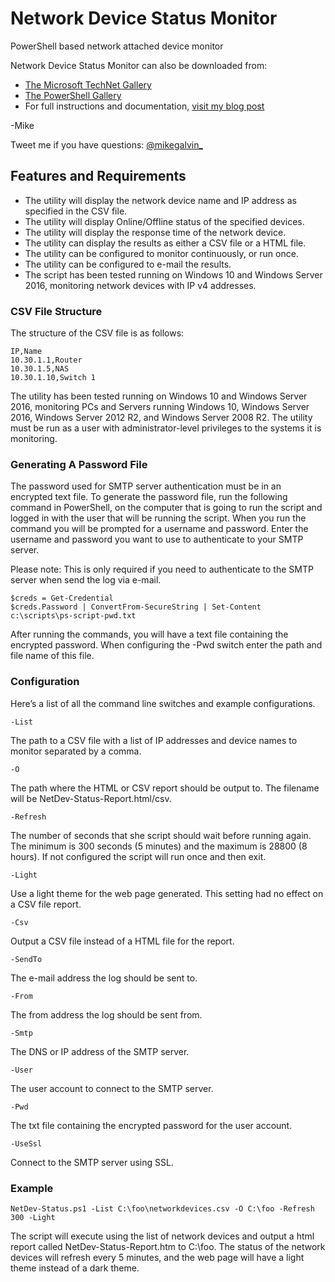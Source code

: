 # Network Device Status Monitor

PowerShell based network attached device monitor

Network Device Status Monitor can also be downloaded from:

* [The Microsoft TechNet Gallery](https://gallery.technet.microsoft.com/Network-Device-Status-088f7b00?redir=0)
* [The PowerShell Gallery](https://www.powershellgallery.com/packages/NetDev-Status)
* For full instructions and documentation, [visit my blog post](https://gal.vin/2018/06/14/network-device-status)

-Mike

Tweet me if you have questions: [@mikegalvin_](https://twitter.com/mikegalvin_)

## Features and Requirements

* The utility will display the network device name and IP address as specified in the CSV file.
* The utility will display Online/Offline status of the specified devices.
* The utility will display the response time of the network device.
* The utility can display the results as either a CSV file or a HTML file.
* The utility can be configured to monitor continuously, or run once.
* The utility can be configured to e-mail the results.
* The script has been tested running on Windows 10 and Windows Server 2016, monitoring network devices with IP v4 addresses.

### CSV File Structure

The structure of the CSV file is as follows:

```
IP,Name
10.30.1.1,Router
10.30.1.5,NAS
10.30.1.10,Switch 1
```

The utility has been tested running on Windows 10 and Windows Server 2016, monitoring PCs and Servers running Windows 10, Windows Server 2016, Windows Server 2012 R2, and Windows Server 2008 R2. The utility must be run as a user with administrator-level privileges to the systems it is monitoring.

### Generating A Password File

The password used for SMTP server authentication must be in an encrypted text file. To generate the password file, run the following command in PowerShell, on the computer that is going to run the script and logged in with the user that will be running the script. When you run the command you will be prompted for a username and password. Enter the username and password you want to use to authenticate to your SMTP server.

Please note: This is only required if you need to authenticate to the SMTP server when send the log via e-mail.

```
$creds = Get-Credential
$creds.Password | ConvertFrom-SecureString | Set-Content c:\scripts\ps-script-pwd.txt
```

After running the commands, you will have a text file containing the encrypted password. When configuring the -Pwd switch enter the path and file name of this file.

### Configuration

Here’s a list of all the command line switches and example configurations.
```
-List
```
The path to a CSV file with a list of IP addresses and device names to monitor separated by a comma.
```
-O
```
The path where the HTML or CSV report should be output to. The filename will be NetDev-Status-Report.html/csv.
```
-Refresh
```
The number of seconds that she script should wait before running again. The minimum is 300 seconds (5 minutes)
and the maximum is 28800 (8 hours). If not configured the script will run once and then exit.
```
-Light
```
Use a light theme for the web page generated. This setting had no effect on a CSV file report.
```
-Csv
```
Output a CSV file instead of a HTML file for the report.
```
-SendTo
```
The e-mail address the log should be sent to.
```
-From
```
The from address the log should be sent from.
```
-Smtp
```
The DNS or IP address of the SMTP server.
```
-User
```
The user account to connect to the SMTP server.
```
-Pwd
```
The txt file containing the encrypted password for the user account.
```
-UseSsl
```
Connect to the SMTP server using SSL.

### Example

```
NetDev-Status.ps1 -List C:\foo\networkdevices.csv -O C:\foo -Refresh 300 -Light
```
The script will execute using the list of network devices and output a html report called NetDev-Status-Report.htm to C:\foo. The status of the network devices will refresh every 5 minutes, and the web page will have a light theme instead of a dark theme.
